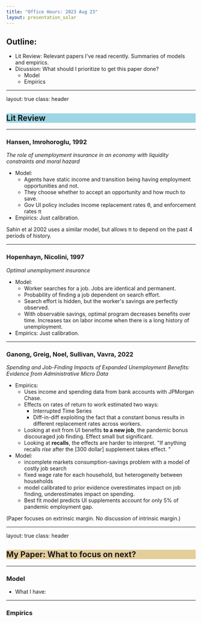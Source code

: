 ```yaml
---
title: "Office Hours: 2023 Aug 23"
layout: presentation_solar
---
```


## Outline:

- Lit Review: Relevant papers I've read recently. Summaries of models and empirics.
- Dicussion: What should I prioritize to get this paper done?
    - Model
    - Empirics


---

layout: true
class: header

<h2 style="background-color: #9cd6e4;">Lit Review</h2>

---

### Hansen, Imrohoroglu, 1992

*The role of unemployment insurance in an economy with liquidity constraints and moral hazard*

- Model: 
    - Agents have static income and transition being having employment opportunities and not.
    - They choose whether to accept an opportunity and how much to save.
    - Gov UI policy includes income replacement rates θ, and enforcement rates π
- Empirics: Just calibration.

Sahin et al 2002 uses a similar model, but allows π to depend on the past 4 periods of history.


---

### Hopenhayn, Nicolini, 1997

*Optimal unemployment insurance*


- Model: 
    - Worker searches for a job. Jobs are identical and permanent.
    - Probability of finding a job dependent on search effort.
    - Search effort is hidden, but the worker's savings are perfectly observed.
    - With observable savings, optimal program decreases benefits over time. Increases tax on labor income when there is a long history of unemployment.
- Empirics: Just calibration.

---


### Ganong, Greig, Noel, Sullivan, Vavra, 2022

*Spending and Job-Finding Impacts of Expanded Unemployment Benefits: Evidence from Administrative Micro Data*

- Empirics:
    - Uses income and spending data from bank accounts with JPMorgan Chase.
    - Effects on rates of return to work estimated two ways:
        - Interrupted Time Series
        - Diff-in-diff exploiting the fact that a constant bonus results in different replacement rates across workers.
    - Looking at exit from UI benefits **to a new job**, the pandemic bonus discouraged job finding. Effect small but significant.
    - Looking at **recalls**, the effects are harder to interpret. "If anything recalls *rise* after the [300 dollar] supplement takes effect. "
- Model: 
    - incomplete markets consumption-savings problem with a model of costly job search
    - fixed wage rate for each household, but heterogeneity between households
    - model calibrated to prior evidence overestimates impact on job finding, underestimates impact on spending.
    - Best fit model predicts UI supplements account for only 5% of pandemic employment gap.


(Paper focuses on extrinsic margin. No discussion of intrinsic margin.)

<!--

@article{ganong2020us,
  title={US unemployment insurance replacement rates during the pandemic},
  author={Ganong, Peter and Noel, Pascal and Vavra, Joseph},
  journal={Journal of public economics},
  volume={191},
  pages={104273},
  year={2020},
  publisher={Elsevier}
}


@article{gerfin2005does,
  title={Does subsidised temporary employment get the unemployed back to work? An econometric analysis of two different schemes},
  author={Gerfin, Michael and Lechner, Michael and Steiger, Heidi},
  journal={Labour economics},
  volume={12},
  number={6},
  pages={807--835},
  year={2005},
  publisher={Elsevier}
}

@article{mccall1996unemployment,
  title={Unemployment insurance rules, joblessness, and part-time work},
  author={McCall, Brian P},
  journal={Econometrica: Journal of the Econometric Society},
  pages={647--682},
  year={1996},
  publisher={JSTOR}
}
-->



















---

layout: true
class: header

<h2 style="background-color: #e4ce9c;">My Paper: What to focus on next?</h2>


---

### Model

- What I have:

---

### Empirics







